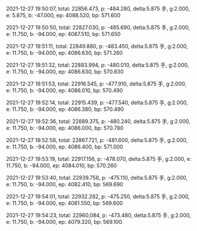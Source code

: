 2021-12-27 19:50:07, total: 22856.473, p: -484.280, delta:5.875 手, g:2.000, e: 5.875, b: -47.000, ep: 4088.520, bp: 571.600

2021-12-27 19:50:50, total: 22827.030, p: -485.690, delta:5.875 手, g:2.000, e: 11.750, b: -94.000, ep: 4087.510, bp: 571.650

2021-12-27 19:51:11, total: 22849.880, p: -483.450, delta:5.875 手, g:2.000, e: 11.750, b: -94.000, ep: 4086.630, bp: 571.260

2021-12-27 19:51:32, total: 22883.994, p: -480.010, delta:5.875 手, g:2.000, e: 11.750, b: -94.000, ep: 4086.630, bp: 570.830

2021-12-27 19:51:53, total: 22916.545, p: -477.910, delta:5.875 手, g:2.000, e: 11.750, b: -94.000, ep: 4086.010, bp: 570.490

2021-12-27 19:52:14, total: 22915.439, p: -477.540, delta:5.875 手, g:2.000, e: 11.750, b: -94.000, ep: 4086.380, bp: 570.490

2021-12-27 19:52:36, total: 22889.375, p: -480.240, delta:5.875 手, g:2.000, e: 11.750, b: -94.000, ep: 4086.000, bp: 570.780

2021-12-27 19:52:58, total: 22867.721, p: -481.600, delta:5.875 手, g:2.000, e: 11.750, b: -94.000, ep: 4086.400, bp: 571.000

2021-12-27 19:53:19, total: 22917.156, p: -478.070, delta:5.875 手, g:2.000, e: 11.750, b: -94.000, ep: 4084.010, bp: 570.260

2021-12-27 19:53:40, total: 22939.758, p: -475.110, delta:5.875 手, g:2.000, e: 11.750, b: -94.000, ep: 4082.410, bp: 569.690

2021-12-27 19:54:01, total: 22932.282, p: -475.250, delta:5.875 手, g:2.000, e: 11.750, b: -94.000, ep: 4081.550, bp: 569.600

2021-12-27 19:54:23, total: 22960.084, p: -473.480, delta:5.875 手, g:2.000, e: 11.750, b: -94.000, ep: 4079.320, bp: 569.100